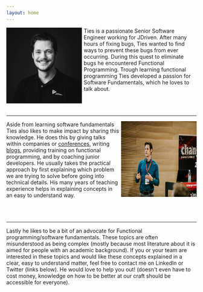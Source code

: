 ```yaml
---
layout: home
---
```

<p>
<img src="assets/img/profile.jpg" style="width:200px;height:200px;float:left;margin-right:5px">
Ties is a passionate Senior Software Engineer working for JDriven. 
After many hours of fixing bugs, Ties wanted to find ways to prevent these bugs from ever occurring.
During this quest to eliminate bugs he encountered Functional Programming. 
Trough learning functional programming Ties developed a passion for Software Fundamentals, which he loves to talk about.
</p>
<br/>
<br/>
<hr/>

<p>
<img src="assets/img/speaking.jpg" style="width:200px;height:200px;float:right;margin-left:5px">
Aside from learning software fundamentals Ties also likes to make impact by sharing this knowledge.
He does this by giving talks within companies or <a href="/talks" title="conferences" alt="conferences">conferences</a>, writing <a href="https://blog.jdriven.com/author/ties-van-de-ven/" target="_blank" title="blogs" alt="blogs">blogs</a>, providing training on functional programming, and by coaching junior developers.
He usually takes the practical approach by first explaining which problem we are trying to solve before going into technical details.
His many years of teaching experience helps in explaining concepts in an easy to understand way.
</p>
<br/>
<br/>
<hr/>
<p>
Lastly he likes to be a bit of an advocate for Functional programming/software fundamentals.
These topics are often misunderstood as being complex (mostly because most literature about it is aimed for people with an academic background).
If you or your team are interested in these topics and would like these concepts explained in a clear, easy to understand matter, feel free to contact me on LinkedIn or Twitter (links below).
He would love to help you out! (doesn't even have to cost money, knowledge on how to be better at our craft should be accessible for everyone).
</p>